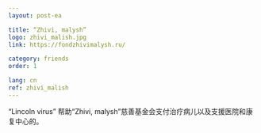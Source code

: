 ```yaml
---
layout: post-ea

title: “Zhivi, malysh”
logo: zhivi_malish.jpg
link: https://fondzhivimalysh.ru/

category: friends
order: 1

lang: cn
ref: zhivi_malish
---
```


“Lincoln virus” 帮助“Zhivi, malysh”慈善基金会支付治疗病儿以及支援医院和康复中心的。
